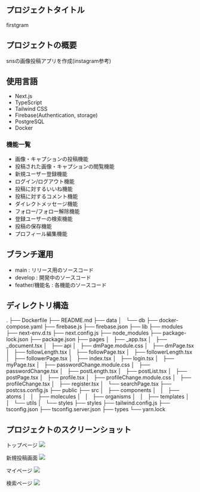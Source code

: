 ## プロジェクトタイトル
firstgram

## プロジェクトの概要
snsの画像投稿アプリを作成(instagram参考)

## 使用言語
- Next.js
- TypeScript
- Tailwind CSS
- Firebase(Authentication, storage)
- PostgreSQL
- Docker

### 機能一覧
- 画像・キャプションの投稿機能
- 投稿された画像・キャプションの閲覧機能
- 新規ユーザー登録機能
- ログイン/ログアウト機能
- 投稿に対するいいね機能
- 投稿に対するコメント機能
- ダイレクトメッセージ機能
- フォロー/フォロー解除機能
- 登録ユーザーの検索機能
- 投稿の保存機能
- プロフィール編集機能

## ブランチ運用
- main          : リリース用のソースコード
- develop       : 開発中のソースコード
- feather/機能名 : 各機能のソースコード


## ディレクトリ構造
.
├── Dockerfile
├── README.md
├── data
│   └── db
├── docker-compose.yaml
├── firebase.js
├── firebase.json
├── lib
├── modules
├── next-env.d.ts
├── next.config.js
├── node_modules
├── package-lock.json
├── package.json
├── pages
│   ├── _app.tsx
│   ├── _document.tsx
│   ├── api
│   ├── dmPage.module.css
│   ├── dmPage.tsx
│   ├── followLength.tsx
│   ├── followPage.tsx
│   ├── followerLength.tsx
│   ├── followerPage.tsx
│   ├── index.tsx
│   ├── login.tsx
│   ├── myPage.tsx
│   ├── passwordChange.module.css
│   ├── passwordChange.tsx
│   ├── postLength.tsx
│   ├── postList.tsx
│   ├── postPage.tsx
│   ├── profile.tsx
│   ├── profileChange.module.css
│   ├── profileChange.tsx
│   ├── register.tsx
│   └── searchPage.tsx
├── postcss.config.js
├── public
├── src
│   ├── components
│   │   ├── atoms
│   │   ├── molecules
│   │   ├── organisms
│   │   ├── templates
│   │   └── utils
│   └── styles
├── styles
├── tailwind.config.js
├── tsconfig.json
├── tsconfig.server.json
├── types
└── yarn.lock


## プロジェクトのスクリーンショット

トップページ
<img src="./pubric/top.png" />

新規投稿画面
<img src="./pubric/newPost.png" />

マイページ
<img src="./pubric/profile.png" />

検索ページ
<img src="./pubric/searchPage.png" />
